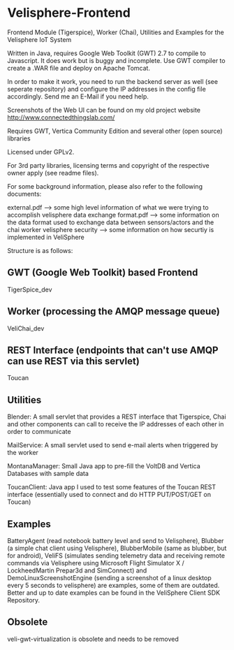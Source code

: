 # Velisphere-Frontend
Frontend Module (Tigerspice), Worker (Chai), Utilities and Examples for the Velisphere IoT System

Written in Java, requires Google Web Toolkit (GWT) 2.7 to compile to Javascript. It does work but is buggy and incomplete. Use GWT compiler to create a .WAR file and deploy on Apache Tomcat.

In order to make it work, you need to run the backend server as well (see seperate repository) and configure the IP addresses in the config file accordingly. Send me an E-Mail if you need help.

Screenshots of the Web UI can be found on my old project website http://www.connectedthingslab.com/

Requires GWT, Vertica Community Edition and several other (open source) libraries

Licensed under GPLv2.

For 3rd party libraries, licensing terms and copyright of the respective owner apply (see readme files).

For some background information, please also refer to the following documents:

external.pdf --> some high level information of what we were trying to accomplish
velisphere data exchange format.pdf	--> some information on the data format used to exchange data between sensors/actors and the chai worker
velisphere security --> some information on how securtiy is implemented in VeliSphere

Structure is as follows:

GWT (Google Web Toolkit) based Frontend
---------------------------------------
TigerSpice_dev

Worker (processing the AMQP message queue)
------------------------------------------
VeliChai_dev 

REST Interface (endpoints that can't use AMQP can use REST via this servlet)
----------------------------------------------------------------------------
Toucan

Utilities
---------
Blender: A small servlet that provides a REST interface that Tigerspice, Chai and other components can call to receive the IP addresses of each other in order to communicate

MailService: A small servlet used to send e-mail alerts when triggered by the worker

MontanaManager: Small Java app to pre-fill the VoltDB and Vertica Databases with sample data

ToucanClient: Java app I used to test some features of the Toucan REST interface (essentially used to connect and do HTTP PUT/POST/GET on Toucan)

Examples
--------
BatteryAgent (read notebook battery level and send to Velisphere), Blubber (a simple chat client using Velisphere), BlubberMobile (same as blubber, but for android), VeliFS (simulates sending telemetry data and receiving remote commands via Velisphere using Microsoft Flight Simulator X / LockheedMartin Prepar3d and SimConnect) and DemoLinuxScreenshotEngine (sending a screenshot of a linux desktop every 5 seconds to velisphere) are examples, some of them are outdated. Better and up to date examples can be found in the VeliSphere Client SDK Repository.

Obsolete
--------
veli-gwt-virtualization is obsolete and needs to be removed



